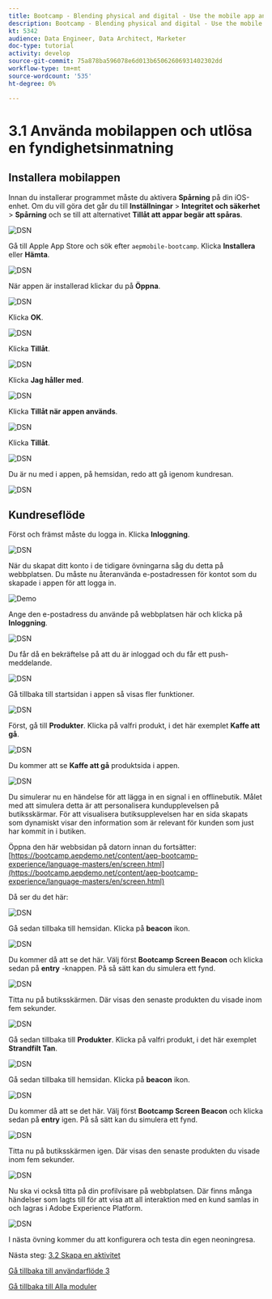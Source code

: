 ```yaml
---
title: Bootcamp - Blending physical and digital - Use the mobile app and trigger a beacon entry - Brazil
description: Bootcamp - Blending physical and digital - Use the mobile app and trigger a beacon entry - Brazil
kt: 5342
audience: Data Engineer, Data Architect, Marketer
doc-type: tutorial
activity: develop
source-git-commit: 75a878ba596078e6d013b65062606931402302dd
workflow-type: tm+mt
source-wordcount: '535'
ht-degree: 0%

---
```


# 3.1 Använda mobilappen och utlösa en fyndighetsinmatning

## Installera mobilappen

Innan du installerar programmet måste du aktivera **Spårning** på din iOS-enhet. Om du vill göra det går du till **Inställningar** > **Integritet och säkerhet** > **Spårning** och se till att alternativet **Tillåt att appar begär att spåras**.

![DSN](./../uc3/images/app4.png)

Gå till Apple App Store och sök efter `aepmobile-bootcamp`. Klicka **Installera** eller **Hämta**.

![DSN](./../uc3/images/app1.png)

När appen är installerad klickar du på **Öppna**.

![DSN](./../uc3/images/app2.png)

Klicka **OK**.

![DSN](./../uc3/images/app9.png)

Klicka **Tillåt**.

![DSN](./../uc3/images/app3.png)

Klicka **Jag håller med**.

![DSN](./../uc3/images/app7.png)

Klicka **Tillåt när appen används**.

![DSN](./../uc3/images/app8.png)

Klicka **Tillåt**.

![DSN](./../uc3/images/app5.png)

Du är nu med i appen, på hemsidan, redo att gå igenom kundresan.

![DSN](./../uc3/images/app12.png)

## Kundreseflöde

Först och främst måste du logga in. Klicka **Inloggning**.

![DSN](./images/app13.png)

När du skapat ditt konto i de tidigare övningarna såg du detta på webbplatsen. Du måste nu återanvända e-postadressen för kontot som du skapade i appen för att logga in.

![Demo](./images/pv1.png)

Ange den e-postadress du använde på webbplatsen här och klicka på **Inloggning**.

![DSN](./images/app14.png)

Du får då en bekräftelse på att du är inloggad och du får ett push-meddelande.

![DSN](./images/app15.png)

Gå tillbaka till startsidan i appen så visas fler funktioner.

![DSN](./images/app17.png)

Först, gå till **Produkter**. Klicka på valfri produkt, i det här exemplet **Kaffe att gå**.

![DSN](./images/app19.png)

Du kommer att se **Kaffe att gå** produktsida i appen.

![DSN](./images/app20.png)

Du simulerar nu en händelse för att lägga in en signal i en offlinebutik. Målet med att simulera detta är att personalisera kundupplevelsen på butiksskärmar. För att visualisera butiksupplevelsen har en sida skapats som dynamiskt visar den information som är relevant för kunden som just har kommit in i butiken.

Öppna den här webbsidan på datorn innan du fortsätter: [https://bootcamp.aepdemo.net/content/aep-bootcamp-experience/language-masters/en/screen.html](https://bootcamp.aepdemo.net/content/aep-bootcamp-experience/language-masters/en/screen.html)

Då ser du det här:

![DSN](./images/screen1.png)

Gå sedan tillbaka till hemsidan. Klicka på **beacon** ikon.

![DSN](./images/app23.png)

Du kommer då att se det här. Välj först **Bootcamp Screen Beacon** och klicka sedan på **entry** -knappen. På så sätt kan du simulera ett fynd.

![DSN](./images/app21.png)

Titta nu på butiksskärmen. Där visas den senaste produkten du visade inom fem sekunder.

![DSN](./images/screen2.png)

Gå sedan tillbaka till **Produkter**. Klicka på valfri produkt, i det här exemplet **Strandfilt Tan**.

![DSN](./images/app22.png)

Gå sedan tillbaka till hemsidan. Klicka på **beacon** ikon.

![DSN](./images/app23.png)

Du kommer då att se det här. Välj först **Bootcamp Screen Beacon** och klicka sedan på **entry** igen. På så sätt kan du simulera ett fynd.

![DSN](./images/app21.png)

Titta nu på butiksskärmen igen. Där visas den senaste produkten du visade inom fem sekunder.

![DSN](./images/screen3.png)

Nu ska vi också titta på din profilvisare på webbplatsen. Där finns många händelser som lagts till för att visa att all interaktion med en kund samlas in och lagras i Adobe Experience Platform.

![DSN](./images/screen4.png)

I nästa övning kommer du att konfigurera och testa din egen neoningresa.

Nästa steg: [3.2 Skapa en aktivitet](./ex2.md)

[Gå tillbaka till användarflöde 3](./uc3.md)

[Gå tillbaka till Alla moduler](../../overview.md)
